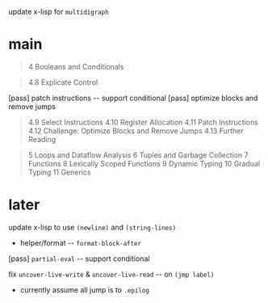 update x-lisp for `multidigraph`

# main

> 4 Booleans and Conditionals

> 4.8 Explicate Control

[pass] patch instructions -- support conditional
[pass] optimize blocks and remove jumps

> 4.9 Select Instructions
> 4.10 Register Allocation
> 4.11 Patch Instructions
> 4.12 Challenge: Optimize Blocks and Remove Jumps
> 4.13 Further Reading

> 5 Loops and Dataflow Analysis
> 6 Tuples and Garbage Collection
> 7 Functions
> 8 Lexically Scoped Functions
> 9 Dynamic Typing
> 10 Gradual Typing
> 11 Generics

# later

update x-lisp to use `(newline)` and `(string-lines)`

- helper/format -- `format-block-after`

[pass] `partial-eval` -- support conditional

fix `uncover-live-write` & `uncover-live-read` -- on `(jmp label)`

- currently assume all jump is to `.epilog`
